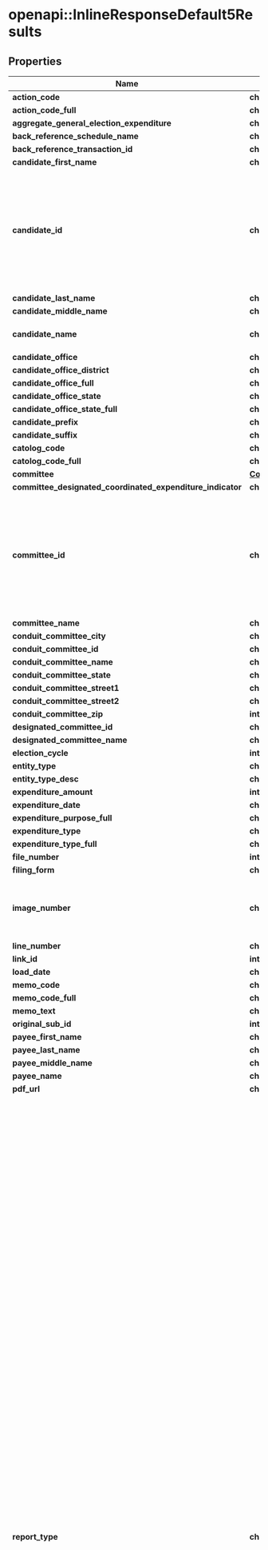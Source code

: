 # openapi::InlineResponseDefault5Results


## Properties
Name | Type | Description | Notes
------------ | ------------- | ------------- | -------------
**action_code** | **character** |  | [optional] 
**action_code_full** | **character** |  | [optional] 
**aggregate_general_election_expenditure** | **character** |  | [optional] 
**back_reference_schedule_name** | **character** |  | [optional] 
**back_reference_transaction_id** | **character** |  | [optional] 
**candidate_first_name** | **character** |  | [optional] 
**candidate_id** | **character** |  A unique identifier assigned to each candidate registered with the FEC. If a person runs for several offices, that person will have separate candidate IDs for each office.  | [optional] 
**candidate_last_name** | **character** |  | [optional] 
**candidate_middle_name** | **character** |  | [optional] 
**candidate_name** | **character** | Name of candidate running for office | [optional] 
**candidate_office** | **character** |  | [optional] 
**candidate_office_district** | **character** |  | [optional] 
**candidate_office_full** | **character** |  | [optional] 
**candidate_office_state** | **character** |  | [optional] 
**candidate_office_state_full** | **character** |  | [optional] 
**candidate_prefix** | **character** |  | [optional] 
**candidate_suffix** | **character** |  | [optional] 
**catolog_code** | **character** |  | [optional] 
**catolog_code_full** | **character** |  | [optional] 
**committee** | [**CommitteeHistory**](CommitteeHistory.md) |  | [optional] 
**committee_designated_coordinated_expenditure_indicator** | **character** |  | [optional] 
**committee_id** | **character** |  A unique identifier assigned to each committee or filer registered with the FEC. In general committee id&#39;s begin with the letter C which is followed by eight digits.  | [optional] 
**committee_name** | **character** |  | [optional] 
**conduit_committee_city** | **character** |  | [optional] 
**conduit_committee_id** | **character** |  | [optional] 
**conduit_committee_name** | **character** |  | [optional] 
**conduit_committee_state** | **character** |  | [optional] 
**conduit_committee_street1** | **character** |  | [optional] 
**conduit_committee_street2** | **character** |  | [optional] 
**conduit_committee_zip** | **integer** |  | [optional] 
**designated_committee_id** | **character** |  | [optional] 
**designated_committee_name** | **character** |  | [optional] 
**election_cycle** | **integer** |  | [optional] 
**entity_type** | **character** |  | [optional] 
**entity_type_desc** | **character** |  | [optional] 
**expenditure_amount** | **integer** |  | [optional] 
**expenditure_date** | **character** |  | [optional] 
**expenditure_purpose_full** | **character** |  | [optional] 
**expenditure_type** | **character** |  | [optional] 
**expenditure_type_full** | **character** |  | [optional] 
**file_number** | **integer** |  | [optional] 
**filing_form** | **character** |  | [optional] 
**image_number** | **character** |  An unique identifier for each page where the electronic or paper filing is reported.  | [optional] 
**line_number** | **character** |  | [optional] 
**link_id** | **integer** |  | [optional] 
**load_date** | **character** |  | [optional] 
**memo_code** | **character** |  | [optional] 
**memo_code_full** | **character** |  | [optional] 
**memo_text** | **character** |  | [optional] 
**original_sub_id** | **integer** |  | [optional] 
**payee_first_name** | **character** |  | [optional] 
**payee_last_name** | **character** |  | [optional] 
**payee_middle_name** | **character** |  | [optional] 
**payee_name** | **character** |  | [optional] 
**pdf_url** | **character** |  | [optional] 
**report_type** | **character** | Name of report where the underlying data comes from:     - 10D Pre-Election     - 10G Pre-General     - 10P Pre-Primary     - 10R Pre-Run-Off     - 10S Pre-Special     - 12C Pre-Convention     - 12G Pre-General     - 12P Pre-Primary     - 12R Pre-Run-Off     - 12S Pre-Special     - 30D Post-Election     - 30G Post-General     - 30P Post-Primary     - 30R Post-Run-Off     - 30S Post-Special     - 60D Post-Convention     - M1  January Monthly     - M10 October Monthly     - M11 November Monthly     - M12 December Monthly     - M2  February Monthly     - M3  March Monthly     - M4  April Monthly     - M5  May Monthly     - M6  June Monthly     - M7  July Monthly     - M8  August Monthly     - M9  September Monthly     - MY  Mid-Year Report     - Q1  April Quarterly     - Q2  July Quarterly     - Q3  October Quarterly     - TER Termination Report     - YE  Year-End     - ADJ COMP ADJUST AMEND     - CA  COMPREHENSIVE AMEND     - 90S Post Inaugural Supplement     - 90D Post Inaugural     - 48  48 Hour Notification     - 24  24 Hour Notification     - M7S July Monthly/Semi-Annual     - MSA Monthly Semi-Annual (MY)     - MYS Monthly Year End/Semi-Annual     - Q2S July Quarterly/Semi-Annual     - QSA Quarterly Semi-Annual (MY)     - QYS Quarterly Year End/Semi-Annual     - QYE Quarterly Semi-Annual (YE)     - QMS Quarterly Mid-Year/ Semi-Annual     - MSY Monthly Semi-Annual (YE)  | [optional] 
**report_year** | **integer** |  Forms with coverage date -      year from the coverage ending date. Forms without coverage date -      year from the receipt date.  | [optional] 
**schedule_type** | **character** |  | [optional] 
**schedule_type_full** | **character** |  | [optional] 
**sub_id** | **character** |  | [optional] 
**subordinate_committee** | [**CommitteeHistory**](CommitteeHistory.md) |  | [optional] 
**subordinate_committee_id** | **character** |  | [optional] 
**transaction_id** | **character** |  | [optional] 
**unlimited_spending_flag** | **character** |  | [optional] 
**unlimited_spending_flag_full** | **character** |  | [optional] 


